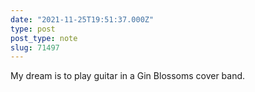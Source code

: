 ```yaml
---
date: "2021-11-25T19:51:37.000Z"
type: post 
post_type: note
slug: 71497
---
```

My dream is to play guitar in a Gin Blossoms cover band.  
